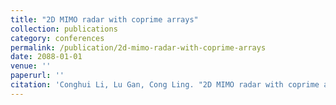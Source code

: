 ```yaml
---
title: "2D MIMO radar with coprime arrays"
collection: publications
category: conferences
permalink: /publication/2d-mimo-radar-with-coprime-arrays
date: 2088-01-01
venue: ''
paperurl: ''
citation: 'Conghui Li, Lu Gan, Cong Ling. "2D MIMO radar with coprime arrays", pp. 612--616, Jan. 2018.'
---
```

